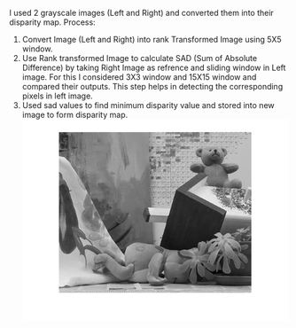 I used 2 grayscale images (Left and Right) and converted them into their disparity map.
Process:
1. Convert Image (Left and Right) into rank Transformed Image using 5X5 window.
2. Use Rank transformed Image to calculate SAD (Sum of Absolute Difference) by taking Right Image as refrence and sliding window in Left image.
    For this I considered 3X3 window and 15X15 window and compared their outputs.
    This step helps in detecting the corresponding pixels in left image.
3. Used sad values to find minimum disparity value and stored into new image to form disparity map.
![alt text](left_orig.jpg)
